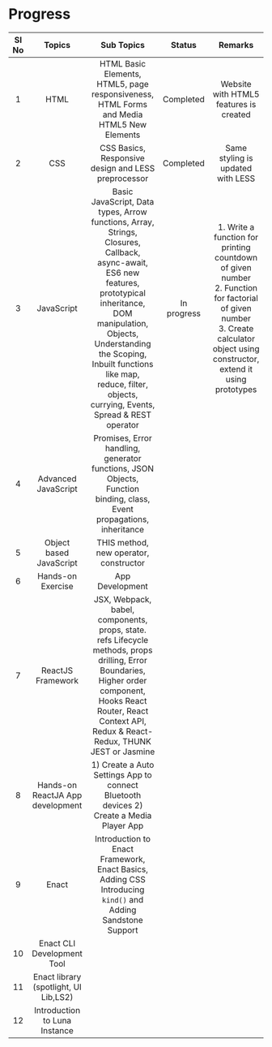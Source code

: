 # Progress
| SI No	| Topics |	Sub Topics  |	Status  |	Remarks |
| :---: | :----: | :---------:  | :----:  | :-----: |
|1	|HTML|	HTML Basic Elements, HTML5, page responsiveness, HTML Forms and Media HTML5 New Elements | Completed | Website with HTML5 features is created|
|2	|CSS|	 CSS Basics, Responsive design and LESS preprocessor | Completed | Same styling is updated with LESS |
|3	|JavaScript| Basic JavaScript, Data types, Arrow functions, Array, Strings, Closures, Callback, async-await, ES6 new features, prototypical inheritance, DOM manipulation, Objects, Understanding the Scoping, Inbuilt functions like map, reduce, filter, objects, currying, Events, Spread & REST operator |In progress | 1. Write a function for printing countdown of given number <br /> 2. Function for factorial of given number <br /> 3. Create calculator object using constructor, extend it using prototypes |
|4 |Advanced JavaScript |Promises, Error handling, generator functions, JSON Objects, Function binding, class, Event propagations, inheritance|
|5 |Object based JavaScript |THIS method, new operator, constructor |
|6	|Hands-on Exercise	| App Development	|
|7	|ReactJS Framework|	JSX, Webpack, babel, components, props, state. refs Lifecycle methods, props drilling, Error Boundaries, Higher order component,  Hooks React Router, React Context API, Redux & React-Redux, THUNK JEST or Jasmine|
|8	|Hands-on ReactJA App development	| 1) Create a Auto Settings App to connect Bluetooth devices 2) Create a Media Player App|
|9|	Enact | Introduction to Enact Framework, Enact Basics, Adding CSS Introducing `kind()` and Adding Sandstone Support |
|10	|Enact CLI Development Tool	|
|11|Enact library (spotlight, UI Lib,LS2)	|
|12	|Introduction to Luna Instance|

